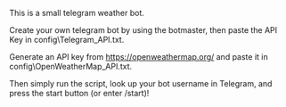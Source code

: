 This is a small telegram weather bot.

Create your own telegram bot by using the botmaster, then paste the API Key in config\Telegram_API.txt.

Generate an API key from https://openweathermap.org/ and paste it in config\OpenWeatherMap_API.txt.

Then simply run the script, look up your bot username in Telegram, and press the start button (or enter /start)!
